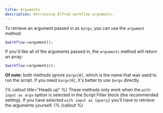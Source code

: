 ```yaml
---
title: Arguments
description: Retrieving Alfred workflow arguments.
---
```


To retrieve an argument passed in as `$argv`, you can use the `argument` method:

```php
$workflow->argument();
```

If you'd like all of the arguments passed in, the `arguments` method will return an array:

```php
$workflow->arguments();
```

**Of note:** both methods ignore `$argv[0]`, which is the name that was used to run the script. If you need `$argv[0]`, it's better to use `$argv` directly.

{% callout title="Heads up" %}
    These methods only work when the `with input as argv` option is selected in the Script Filter block (the recommended setting). If you have selected `with input as {query}` you'll have to retrieve the arguments yourself.
{% /callout %}